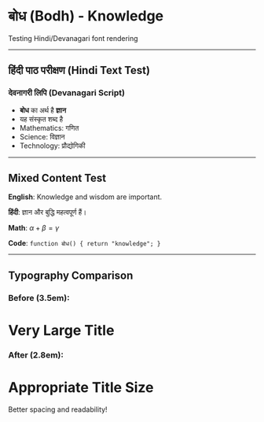 # बोध (Bodh) - Knowledge

Testing Hindi/Devanagari font rendering

---

## हिंदी पाठ परीक्षण (Hindi Text Test)

### देवनागरी लिपि (Devanagari Script)

- **बोध** का अर्थ है **ज्ञान**
- यह संस्कृत शब्द है
- Mathematics: गणित
- Science: विज्ञान  
- Technology: प्रौद्योगिकी

---

## Mixed Content Test

**English**: Knowledge and wisdom are important.

**हिंदी**: ज्ञान और बुद्धि महत्वपूर्ण हैं।

**Math**: $\alpha + \beta = \gamma$

**Code**: `function बोध() { return "knowledge"; }`

---

## Typography Comparison

### Before (3.5em):
# Very Large Title

### After (2.8em):  
# Appropriate Title Size

Better spacing and readability!